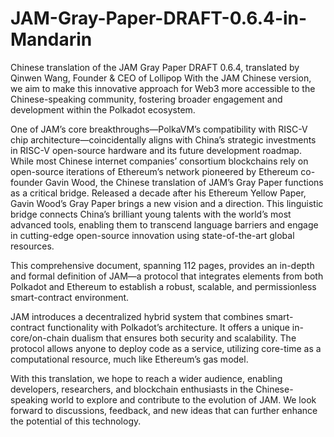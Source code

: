 # JAM-Gray-Paper-DRAFT-0.6.4-in-Mandarin
 Chinese translation of the JAM Gray Paper DRAFT 0.6.4, translated by Qinwen Wang, Founder &amp; CEO of Lollipop
With the JAM Chinese version, we aim to make this innovative approach for Web3 more accessible to the Chinese-speaking community, fostering broader engagement and development within the Polkadot ecosystem.

One of JAM’s core breakthroughs—PolkaVM’s compatibility with RISC-V chip architecture—coincidentally aligns with China’s strategic investments in RISC-V open-source hardware and its future development roadmap. While most Chinese internet companies’ consortium blockchains rely on open-source iterations of Ethereum’s network pioneered by Ethereum co-founder Gavin Wood, the Chinese translation of JAM’s Gray Paper functions as a critical bridge. Released a decade after his Ethereum Yellow Paper, Gavin Wood’s Gray Paper brings a new vision and a direction. This linguistic bridge connects China’s brilliant young talents with the world’s most advanced tools, enabling them to transcend language barriers and engage in cutting-edge open-source innovation using state-of-the-art global resources.

This comprehensive document, spanning 112 pages, provides an in-depth and formal definition of JAM—a protocol that integrates elements from both Polkadot and Ethereum to establish a robust, scalable, and permissionless smart-contract environment.

JAM introduces a decentralized hybrid system that combines smart-contract functionality with Polkadot’s architecture. It offers a unique in-core/on-chain dualism that ensures both security and scalability. The protocol allows anyone to deploy code as a service, utilizing core-time as a computational resource, much like Ethereum’s gas model.

With this translation, we hope to reach a wider audience, enabling developers, researchers, and blockchain enthusiasts in the Chinese-speaking world to explore and contribute to the evolution of JAM. We look forward to discussions, feedback, and new ideas that can further enhance the potential of this technology.


